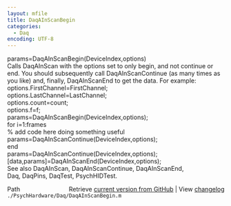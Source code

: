 ```yaml
---
layout: mfile
title: DaqAInScanBegin
categories:
  - Daq
encoding: UTF-8
---
```


params=DaqAInScanBegin(DeviceIndex,options)  
Calls DaqAInScan with the options set to only begin, and not continue or  
end. You should subsequently call DaqAInScanContinue (as many times as  
you like) and, finally, DaqAInScanEnd to get the data. For example:  
    options.FirstChannel=FirstChannel;  
    options.LastChannel=LastChannel;  
    options.count=count;  
    options.f=f;  
    params=DaqAInScanBegin(DeviceIndex,options);  
    for i=1:frames  
        % add code here doing something useful  
        params=DaqAInScanContinue(DeviceIndex,options);  
    end  
    params=DaqAInScanContinue(DeviceIndex,options);  
    [data,params]=DaqAInScanEnd(DeviceIndex,options);  
See also DaqAInScan, DaqAInScanContinue, DaqAInScanEnd,  
Daq, DaqPins, DaqTest, PsychHIDTest.  


<div class="code_header" style="text-align:right;">
  <span style="float:left;">Path&nbsp;&nbsp;</span> <span class="counter">Retrieve <a href=
  "https://raw.github.com/Psychtoolbox-3/Psychtoolbox-3/beta/./PsychHardware/Daq/DaqAInScanBegin.m">current version from GitHub</a> | View <a href=
  "https://github.com/Psychtoolbox-3/Psychtoolbox-3/commits/beta/./PsychHardware/Daq/DaqAInScanBegin.m">changelog</a></span>
</div>
<div class="code">
  <code>./PsychHardware/Daq/DaqAInScanBegin.m</code>
</div>

